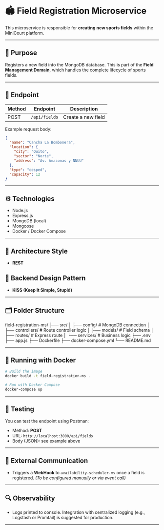 # 🏟️ Field Registration Microservice

This microservice is responsible for **creating new sports fields** within the MiniCourt platform.

---

## 📌 Purpose
Registers a new field into the MongoDB database. This is part of the **Field Management Domain**, which handles the complete lifecycle of sports fields.

---

## 🔗 Endpoint

| Method | Endpoint | Description       |
|--------|----------|-------------------|
| POST   | `/api/fields` | Create a new field |

Example request body:
```json
{
  "name": "Cancha La Bombonera",
  "location": {
    "city": "Quito",
    "sector": "Norte",
    "address": "Av. Amazonas y NNUU"
  },
  "type": "cesped",
  "capacity": 12
}
```

---

## ⚙️ Technologies

- Node.js
- Express.js
- MongoDB (local)
- Mongoose
- Docker / Docker Compose

---

## 🧱 Architecture Style

- **REST**

## 🧩 Backend Design Pattern

- **KISS (Keep It Simple, Stupid)**

---

## 🗂️ Folder Structure

field-registration-ms/
├── src/
│   ├── config/          # MongoDB connection
│   ├── controllers/     # Route controller logic
│   ├── models/          # Field schema
│   ├── routes/          # Express route
│   └── services/        # Business logic
├── .env
├── app.js
├── Dockerfile
├── docker-compose.yml
└── README.md

---

## 🐳 Running with Docker

```bash
# Build the image
docker build -t field-registration-ms .

# Run with Docker Compose
docker-compose up
```

---

## 🧪 Testing

You can test the endpoint using Postman:

- Method: **POST**
- URL: `http://localhost:3000/api/fields`
- Body (JSON): see example above

---

## 📡 External Communication

- Triggers a **WebHook** to `availability-scheduler-ms` once a field is registered. *(To be configured manually or via event call)*

---

## 🔍 Observability

- Logs printed to console. Integration with centralized logging (e.g., Logstash or Promtail) is suggested for production.

---


